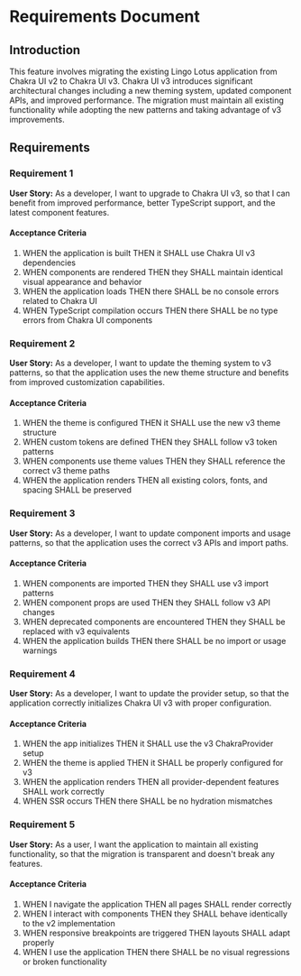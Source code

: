 # Requirements Document

## Introduction

This feature involves migrating the existing Lingo Lotus application from Chakra UI v2 to Chakra UI v3. Chakra UI v3 introduces significant architectural changes including a new theming system, updated component APIs, and improved performance. The migration must maintain all existing functionality while adopting the new patterns and taking advantage of v3 improvements.

## Requirements

### Requirement 1

**User Story:** As a developer, I want to upgrade to Chakra UI v3, so that I can benefit from improved performance, better TypeScript support, and the latest component features.

#### Acceptance Criteria

1. WHEN the application is built THEN it SHALL use Chakra UI v3 dependencies
2. WHEN components are rendered THEN they SHALL maintain identical visual appearance and behavior
3. WHEN the application loads THEN there SHALL be no console errors related to Chakra UI
4. WHEN TypeScript compilation occurs THEN there SHALL be no type errors from Chakra UI components

### Requirement 2

**User Story:** As a developer, I want to update the theming system to v3 patterns, so that the application uses the new theme structure and benefits from improved customization capabilities.

#### Acceptance Criteria

1. WHEN the theme is configured THEN it SHALL use the new v3 theme structure
2. WHEN custom tokens are defined THEN they SHALL follow v3 token patterns
3. WHEN components use theme values THEN they SHALL reference the correct v3 theme paths
4. WHEN the application renders THEN all existing colors, fonts, and spacing SHALL be preserved

### Requirement 3

**User Story:** As a developer, I want to update component imports and usage patterns, so that the application uses the correct v3 APIs and import paths.

#### Acceptance Criteria

1. WHEN components are imported THEN they SHALL use v3 import patterns
2. WHEN component props are used THEN they SHALL follow v3 API changes
3. WHEN deprecated components are encountered THEN they SHALL be replaced with v3 equivalents
4. WHEN the application builds THEN there SHALL be no import or usage warnings

### Requirement 4

**User Story:** As a developer, I want to update the provider setup, so that the application correctly initializes Chakra UI v3 with proper configuration.

#### Acceptance Criteria

1. WHEN the app initializes THEN it SHALL use the v3 ChakraProvider setup
2. WHEN the theme is applied THEN it SHALL be properly configured for v3
3. WHEN the application renders THEN all provider-dependent features SHALL work correctly
4. WHEN SSR occurs THEN there SHALL be no hydration mismatches

### Requirement 5

**User Story:** As a user, I want the application to maintain all existing functionality, so that the migration is transparent and doesn't break any features.

#### Acceptance Criteria

1. WHEN I navigate the application THEN all pages SHALL render correctly
2. WHEN I interact with components THEN they SHALL behave identically to the v2 implementation
3. WHEN responsive breakpoints are triggered THEN layouts SHALL adapt properly
4. WHEN I use the application THEN there SHALL be no visual regressions or broken functionality